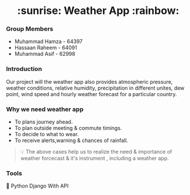 <h1 align="center" >
:sunrise: Weather App :rainbow:
</h1>

### Group Members  
* Muhammad Hamza - 64397
* Hassaan Raheem - 64091
* Muhammad Asif - 62998
  
  
### Introduction
<p>
Our project will the weather app also provides atmospheric pressure,
weather conditions, relative humidity, precipitation in different unites, dew
point, wind speed and hourly weather forecast for a particular country.
</p>

### Why we need weather app
* To plans journey ahead.
* To plan outside meeting & commute timings.
* To decide to what to wear.
* To receive alerts,warning & chances of rainfall.

> :bulb: The above cases help us to realize the need & importance of weather forcecast & it's instrument , including a weather app.


### Tools
:snake: Python Django With API
